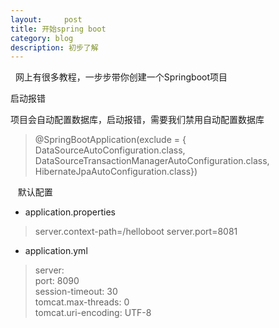```yaml
---
layout:     post
title: 开始spring boot
category: blog
description: 初步了解
---
```

 
 网上有很多教程，一步步带你创建一个Springboot项目
 
 启动报错
 
项目会自动配置数据库，启动报错，需要我们禁用自动配置数据库
> @SpringBootApplication(exclude = {
> 		DataSourceAutoConfiguration.class,
> 		DataSourceTransactionManagerAutoConfiguration.class,
> 		HibernateJpaAutoConfiguration.class})

 
 默认配置
* application.properties
> server.context-path=/helloboot 
> server.port=8081

* application.yml

> server:  
>   port: 8090  
>   session-timeout: 30  
>   tomcat.max-threads: 0  
>   tomcat.uri-encoding: UTF-8 
